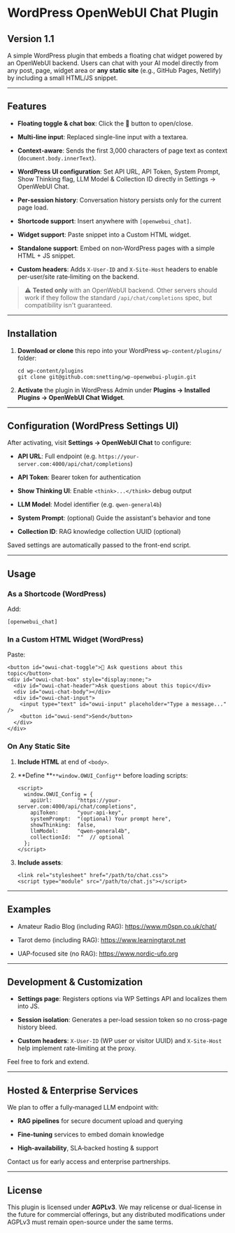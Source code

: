 # WordPress OpenWebUI Chat Plugin
## Version 1.1

A simple WordPress plugin that embeds a floating chat widget powered by an OpenWebUI backend. Users can chat with your AI model directly from any post, page, widget area or **any static site** (e.g., GitHub Pages, Netlify) by including a small HTML/JS snippet.

* * * * *

Features
--------

-   **Floating toggle & chat box**: Click the 💬 button to open/close.

-   **Multi-line input**: Replaced single-line input with a textarea.

-   **Context‑aware**: Sends the first 3,000 characters of page text as context (`document.body.innerText`).

-   **WordPress UI configuration**: Set API URL, API Token, System Prompt, Show Thinking flag, LLM Model & Collection ID directly in Settings → OpenWebUI Chat.

-   **Per-session history**: Conversation history persists only for the current page load.

-   **Shortcode support**: Insert anywhere with `[openwebui_chat]`.

-   **Widget support**: Paste snippet into a Custom HTML widget.

-   **Standalone support**: Embed on non‑WordPress pages with a simple HTML + JS snippet.

-   **Custom headers**: Adds `X-User-ID` and `X-Site-Host` headers to enable per-user/site rate‑limiting on the backend.

> ⚠️ **Tested only** with an OpenWebUI backend. Other servers should work if they follow the standard `/api/chat/completions` spec, but compatibility isn't guaranteed.

* * * * *

Installation
------------

1.  **Download or clone** this repo into your WordPress `wp-content/plugins/` folder:

    ```
    cd wp-content/plugins
    git clone git@github.com:snetting/wp-openwebui-plugin.git
    ```

2.  **Activate** the plugin in WordPress Admin under **Plugins → Installed Plugins → OpenWebUI Chat Widget**.

* * * * *

Configuration (WordPress Settings UI)
-------------------------------------

After activating, visit **Settings → OpenWebUI Chat** to configure:

-   **API URL**: Full endpoint (e.g. `https://your-server.com:4000/api/chat/completions`)

-   **API Token**: Bearer token for authentication

-   **Show Thinking UI**: Enable `<think>...</think>` debug output

-   **LLM Model**: Model identifier (e.g. `qwen-general4b`)

-   **System Prompt**: (optional) Guide the assistant's behavior and tone

-   **Collection ID**: RAG knowledge collection UUID (optional)

Saved settings are automatically passed to the front-end script.

* * * * *

Usage
-----

### As a Shortcode (WordPress)

Add:

```
[openwebui_chat]
```

### In a Custom HTML Widget (WordPress)

Paste:

```
<button id="owui-chat-toggle">💬 Ask questions about this topic</button>
<div id="owui-chat-box" style="display:none;">
  <div id="owui-chat-header">Ask questions about this topic</div>
  <div id="owui-chat-body"></div>
  <div id="owui-chat-input">
    <input type="text" id="owui-input" placeholder="Type a message..." />
    <button id="owui-send">Send</button>
  </div>
</div>
```

### On Any Static Site

1.  **Include HTML** at end of `<body>`.

2.  **Define **`**window.OWUI_Config**` before loading scripts:

    ```
    <script>
      window.OWUI_Config = {
        apiUrl:        "https://your-server.com:4000/api/chat/completions",
        apiToken:      "your-api-key",
        systemPrompt:  "(optional) Your prompt here",
        showThinking:  false,
        llmModel:      "qwen-general4b",
        collectionId:  ""  // optional
      };
    </script>
    ```

3.  **Include assets**:

    ```
    <link rel="stylesheet" href="/path/to/chat.css">
    <script type="module" src="/path/to/chat.js"></script>
    ```

* * * * *

Examples
--------

-   Amateur Radio Blog (including RAG): <https://www.m0spn.co.uk/chat/>

-   Tarot demo (including RAG): <https://www.learningtarot.net>

-   UAP‑focused site (no RAG): <https://www.nordic-ufo.org>

* * * * *

Development & Customization
---------------------------

-   **Settings page**: Registers options via WP Settings API and localizes them into JS.

-   **Session isolation**: Generates a per-load session token so no cross-page history bleed.

-   **Custom headers**: `X-User-ID` (WP user or visitor UUID) and `X-Site-Host` help implement rate-limiting at the proxy.

Feel free to fork and extend.

* * * * *

Hosted & Enterprise Services
----------------------------

We plan to offer a fully‑managed LLM endpoint with:

-   **RAG pipelines** for secure document upload and querying

-   **Fine‑tuning** services to embed domain knowledge

-   **High‑availability**, SLA‑backed hosting & support

Contact us for early access and enterprise partnerships.

* * * * *

License
-------

This plugin is licensed under **AGPLv3**. We may relicense or dual-license in the future for commercial offerings, but any distributed modifications under AGPLv3 must remain open-source under the same terms.
